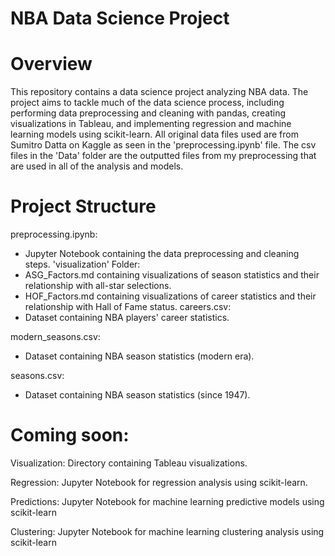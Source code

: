 # NBA Data Science Project

# Overview
This repository contains a data science project analyzing NBA data. The project aims to tackle much of the data science process, including performing data preprocessing and cleaning with pandas, creating visualizations in Tableau, and implementing regression and machine learning models using scikit-learn.
All original data files used are from Sumitro Datta on Kaggle as seen in the 'preprocessing.ipynb' file. The csv files in the 'Data' folder are the outputted files from my preprocessing that are used in all of the analysis and models. 

# Project Structure
preprocessing.ipynb: 
- Jupyter Notebook containing the data preprocessing and cleaning steps.
'visualization' Folder:
- ASG_Factors.md containing visualizations of season statistics and their relationship with all-star selections.
- HOF_Factors.md containing visualizations of career statistics and their relationship with Hall of Fame status.
careers.csv:
- Dataset containing NBA players' career statistics.

modern_seasons.csv: 
- Dataset containing NBA season statistics (modern era).

seasons.csv: 
- Dataset containing NBA season statistics (since 1947).

# Coming soon:
Visualization: Directory containing Tableau visualizations.

Regression: Jupyter Notebook for regression analysis using scikit-learn.

Predictions: Jupyter Notebook for machine learning predictive models using scikit-learn

Clustering: Jupyter Notebook for machine learning clustering analysis using scikit-learn
